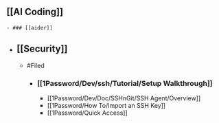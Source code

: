 ## [[AI Coding]]
	- ### [[aider]]
- ## [[Security]]
	- #Filed
		- ### [[1Password/Dev/ssh/Tutorial/Setup Walkthrough]]
			- [[1Password/Dev/Doc/SSHnGit/SSH Agent/Overview]]
			- [[1Password/How To/Import an SSH Key]]
			- [[1Password/Quick Access]]